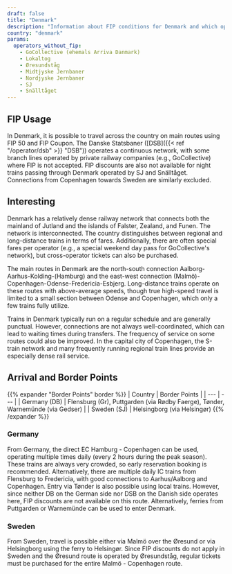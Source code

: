 ```yaml
---
draft: false
title: "Denmark"
description: "Information about FIP conditions for Denmark and which operators offer discounts."
country: "denmark"
params:
  operators_without_fip:
    - GoCollective (ehemals Arriva Danmark)
    - Lokaltog
    - Øresundståg
    - Midtjyske Jernbaner
    - Nordjyske Jernbaner
    - SJ
    - Snälltåget
---
```


## FIP Usage

In Denmark, it is possible to travel across the country on main routes using FIP 50 and FIP Coupon. The Danske Statsbaner ([DSB]({{< ref "/operator/dsb" >}} "DSB")) operates a continuous network, with some branch lines operated by private railway companies (e.g., GoCollective) where FIP is not accepted. FIP discounts are also not available for night trains passing through Denmark operated by SJ and Snälltåget. Connections from Copenhagen towards Sweden are similarly excluded.

## Interesting

Denmark has a relatively dense railway network that connects both the mainland of Jutland and the islands of Falster, Zealand, and Funen. The network is interconnected. The country distinguishes between regional and long-distance trains in terms of fares. Additionally, there are often special fares per operator (e.g., a special weekend day pass for GoCollective's network), but cross-operator tickets can also be purchased.

The main routes in Denmark are the north-south connection Aalborg-Aarhus-Kolding-(Hamburg) and the east-west connection (Malmö)-Copenhagen-Odense-Fredericia-Esbjerg. Long-distance trains operate on these routes with above-average speeds, though true high-speed travel is limited to a small section between Odense and Copenhagen, which only a few trains fully utilize.

Trains in Denmark typically run on a regular schedule and are generally punctual. However, connections are not always well-coordinated, which can lead to waiting times during transfers. The frequency of service on some routes could also be improved. In the capital city of Copenhagen, the S-train network and many frequently running regional train lines provide an especially dense rail service.

## Arrival and Border Points

{{% expander "Border Points" border %}}
| Country | Border Points |
| --- | --- |
| Germany (DB) | Flensburg (Gr), Puttgarden (via Rødby Faerge), Tønder, Warnemünde (via Gedser) |
| Sweden (SJ) | Helsingborg (via Helsingør)
{{% /expander %}}

### Germany

From Germany, the direct EC Hamburg - Copenhagen can be used, operating multiple times daily (every 2 hours during the peak season). These trains are always very crowded, so early reservation booking is recommended. Alternatively, there are multiple daily IC trains from Flensburg to Fredericia, with good connections to Aarhus/Aalborg and Copenhagen. Entry via Tønder is also possible using local trains. However, since neither DB on the German side nor DSB on the Danish side operates here, FIP discounts are not available on this route. Alternatively, ferries from Puttgarden or Warnemünde can be used to enter Denmark.

### Sweden
From Sweden, travel is possible either via Malmö over the Øresund or via Helsingborg using the ferry to Helsingør. Since FIP discounts do not apply in Sweden and the Øresund route is operated by Øresundståg, regular tickets must be purchased for the entire Malmö - Copenhagen route.
